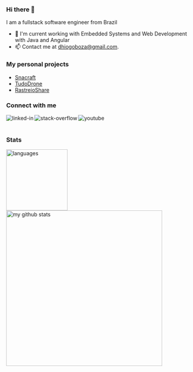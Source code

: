 ### Hi there 👋

I am a fullstack software engineer from Brazil

- :telescope: I'm current working with Embedded Systems and Web Development with Java and Angular
- 📫 Contact me at dhiogoboza@gmail.com.

### My personal projects
- [Snacraft](http://snacraft.appspot.com/)
- [TudoDrone](https://tudodrone.com)
- [RastreioShare](https://rastreioshare.com)

### Connect with me

[<img align="left" alt="linked-in" src="https://img.shields.io/badge/linkedin-%230077B5.svg?&style=for-the-badge&logo=linkedin&logoColor=white" />](https://www.linkedin.com/in/dhiogoboza)

[<img align="left" alt="stack-overflow" src="https://img.shields.io/badge/stack%20overflow-FE7A16?logo=stack-overflow&logoColor=white&style=for-the-badge" />](https://stackoverflow.com/users/5302003/dhiogo-boza)

[<img align="left" alt="youtube" src="https://img.shields.io/youtube/channel/subscribers/UCUo0PygKrFJSoNX_d_yzRlw?style=for-the-badge" />](https://www.youtube.com/dhiogoboza)

<br>
<br>

### Stats
<!-- status codes -->
<p>
    <img src="https://github-readme-stats.vercel.app/api/top-langs/?username=dhiogoboza&layout=compact&theme=react" alt="languages" height="165">
    <img src="https://github-readme-stats.vercel.app/api?username=dhiogoboza&show_icons=true&layout=compact&theme=react" alt="my github stats" width="420"/>&nbsp;
</p>
